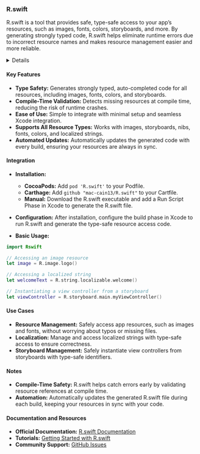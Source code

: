 ### R.swift
R.swift is a tool that provides safe, type-safe access to your app’s resources, such as images, fonts, colors, storyboards, and more. By generating strongly typed code, R.swift helps eliminate runtime errors due to incorrect resource names and makes resource management easier and more reliable.

<details>
**URL:** [https://github.com/mac-cain13/R.swift](https://github.com/mac-cain13/R.swift)  
**Created:** 2015  
**Last Updated:** 2024  
**Authors:** `Mathijs Kadijk`  
**Tags:** `iOS`, `Swift`, `Resource Management`, `Type Safety`, `Automation`
</details>

#### Key Features
- **Type Safety:** Generates strongly typed, auto-completed code for all resources, including images, fonts, colors, and storyboards.
- **Compile-Time Validation:** Detects missing resources at compile time, reducing the risk of runtime crashes.
- **Ease of Use:** Simple to integrate with minimal setup and seamless Xcode integration.
- **Supports All Resource Types:** Works with images, storyboards, nibs, fonts, colors, and localized strings.
- **Automated Updates:** Automatically updates the generated code with every build, ensuring your resources are always in sync.

#### Integration
- **Installation:**
  - **CocoaPods:** Add `pod 'R.swift'` to your Podfile.
  - **Carthage:** Add `github "mac-cain13/R.swift"` to your Cartfile.
  - **Manual:** Download the R.swift executable and add a Run Script Phase in Xcode to generate the R.swift file.
- **Configuration:** After installation, configure the build phase in Xcode to run R.swift and generate the type-safe resource access code.

- **Basic Usage:**

```swift
import Rswift

// Accessing an image resource
let image = R.image.logo()

// Accessing a localized string
let welcomeText = R.string.localizable.welcome()

// Instantiating a view controller from a storyboard
let viewController = R.storyboard.main.myViewController()
```

#### Use Cases
- **Resource Management:** Safely access app resources, such as images and fonts, without worrying about typos or missing files.
- **Localization:** Manage and access localized strings with type-safe access to ensure correctness.
- **Storyboard Management:** Safely instantiate view controllers from storyboards with type-safe identifiers.

#### Notes
- **Compile-Time Safety:** R.swift helps catch errors early by validating resource references at compile time.
- **Automation:** Automatically updates the generated R.swift file during each build, keeping your resources in sync with your code.

#### Documentation and Resources
- **Official Documentation:** [R.swift Documentation](https://github.com/mac-cain13/R.swift#readme)
- **Tutorials:** [Getting Started with R.swift](https://github.com/mac-cain13/R.swift/wiki)
- **Community Support:** [GitHub Issues](https://github.com/mac-cain13/R.swift/issues)

<LinkCard title="Visit R.swift" href="https://github.com/mac-cain13/R.swift" />
